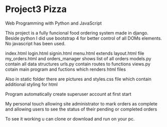# Project3 Pizza

Web Programming with Python and JavaScript

This project is a fully funcional food ordering system made in django.
Beside python I did use bootstrap 4 for better control of all DOMs elements.
No javascript has been used.


index.html login.html signin.html menu.html extends layout.html file 
my_orders.html and orders_manager shows list of all orders
models.py contain all data structures
urls.py contain routes to functions
views.py cotain main program and fuctions which renders html files

Also in static folder there are pictures and styles.css file which contain additional styling for html 

Program automatically create superuser account at first start

My personal touch allowing site administrator to mark orders as complete and allowing users to see the status of their pending or completed orders

To see it working u can clone or download and run on your pc.
